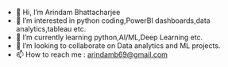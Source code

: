 - 👋 Hi, I’m Arindam Bhattacharjee
- 👀 I’m interested in python coding,PowerBI dashboards,data analytics,tableau etc.
- 🌱 I’m currently learning python,AI/ML,Deep Learning etc.
- 💞️ I’m looking to collaborate on Data analytics and ML projects.
- 📫 How to reach me : arindamb69@gmail.com

<!---
arindamb69/arindamb69 is a ✨ special ✨ repository because its `README.md` (this file) appears on your GitHub profile.
You can click the Preview link to take a look at your changes.
--->
